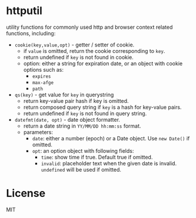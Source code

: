 # httputil

utility functions for commonly used http and browser context related functions, including:

 - `cookie(key,value,opt)` - getter / setter of cookie.
   - if `value` is omitted, return the cookie corresponding to `key`.
   - return undefined if `key` is not found in cookie.
   - option: either a string for expiration date, or an object with cookie options such as:
     - `expires`
     - `max-afge`
     - `path`
 - `qs(key)` - get value for `key` in querystring
   - return key-value pair hash if key is omitted.
   - return composed query string if `key` is a hash for key-value pairs.
   - return undefined if `key` is not found in query string.
 - `datefmt(date, opt)` - date object formatter.
   - return a date string in `YY/MM/DD hh:mm:ss` format.
   - parameters:
     - `date`: either a number (epoch) or a Date object. Use `new Date()` if omitted.
     - `opt`: an option object with following fields:
       - `time`: show time if true. Default true if omitted.
       - `invalid`: placeholder text when the given date is invalid. `undefined` will be used if omitted.


# License

MIT
